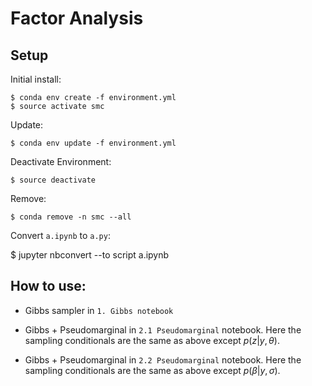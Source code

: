 # Factor Analysis

## Setup

Initial install:

    $ conda env create -f environment.yml
    $ source activate smc

Update:

    $ conda env update -f environment.yml

Deactivate Environment:

    $ source deactivate

Remove:

    $ conda remove -n smc --all


Convert `a.ipynb` to `a.py`:

  $ jupyter nbconvert --to script a.ipynb


## How to use:

* Gibbs sampler in `1. Gibbs notebook`

* Gibbs + Pseudomarginal in `2.1 Pseudomarginal` notebook. Here the sampling
conditionals are the same as above except $p(z| y,\theta)$.

* Gibbs + Pseudomarginal in `2.2 Pseudomarginal` notebook. Here the sampling
conditionals are the same as above except $p(\beta| y, \sigma)$.

